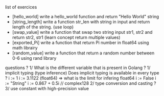 
list of exercices
- [hello_world] write a hello_world function and return "Hello World" string
- [string_length] write a function str_len with string in input and return length of the string.
                  (use loop)
- [swap_value] write a function that swap two string input str1, str2 and return str2, str1
               (learn concept return multiple values)
- [exported_Pi] write a function that return Pi number in float64 using math librairy
- [random_value] write a function that return a random number between 0-6 using rand library


questions ?
1/ What is the different variable that is present in Golang ?
1/ implicit typing (type inference)
Does implicit typing is available in every type ?
i := 1
i := 3.1122 (float64) => what is the limit for infering float64
i := False
i := "String"
i := 0.867 + 0.5i // complex128
2/ type conversion and casting ?
3/ use constant with high-precision value


